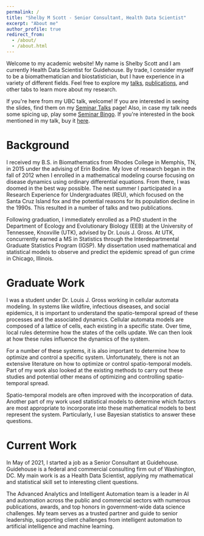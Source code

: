 ```yaml
---
permalink: /
title: "Shelby M Scott - Senior Consultant, Health Data Scientist"
excerpt: "About me"
author_profile: true
redirect_from:
  - /about/
  - /about.html
---
```


Welcome to my academic website! My name is Shelby Scott and I am currently Health Data Scientist for Guidehouse. By trade, I consider myself to be a biomathematician and biostatistician, but I have experience in a variety of different fields. Feel free to explore my [talks](https://shelbymscott.github.io/talks/), [publications](https://shelbymscott.github.io/publications/), and other tabs to learn more about my research.

If you're here from my UBC talk, welcome! If you are interested in seeing the slides, find them on my [Seminar Talks](https://shelbymscott.github.io/SeminarTalks) page! Also, in case my talk needs some spicing up, play some [Seminar Bingo](http://phdcomics.com/documents/bingo.pdf). If you're interested in the book mentioned in my talk, buy it [here](https://bookshop.org/books/i-hate-running-and-you-can-too-how-to-get-started-keep-going-and-make-sense-of-an-irrational-passion/9781579659882).

Background
======
I received my B.S. in Biomathematics from Rhodes College in Memphis, TN, in 2015 under the advising of Erin Bodine. My love of research began in the fall of 2012 when I enrolled in a mathematical modeling course focusing on disease dynamics using ordinary differential equations. From there, I was doomed in the best way possible. The next summer I participated in a Research Experience for Undergraduates (REU), which focused on the Santa Cruz Island fox and the potential reasons for its population decline in the 1990s. This resulted in a number of talks and two publications.

Following graduation, I immediately enrolled as a PhD student in the Department of Ecology and Evolutionary Biology (EEB) at the University of Tennessee, Knoxville (UTK), advised by Dr. Louis J. Gross. At UTK, concurrently earned a MS in Statistics through the Interdepartmental Graduate Statistics Program (IGSP). My dissertation used mathematical and statistical models to observe and predict the epidemic spread of gun crime in Chicago, Illinois.

Graduate Work
======
I was a student under Dr. Louis J. Gross working in cellular automata modeling. In systems like wildfire, infectious diseases, and social epidemics, it is important to understand the spatio-temporal spread of these processes and the associated dynamics. Cellular automata models are composed of a lattice of cells, each existing in a specific state. Over time, local rules determine how the states of the cells update. We can then look at how these rules influence the dynamics of the system.

For a number of these systems, it is also important to determine how to optimize and control a specific system. Unfortunately, there is not an extensive literature on how to optimize or control spatio-temporal models. Part of my work also looked at the existing methods to carry out these studies and potential other means of optimizing and controlling spatio-temporal spread.

Spatio-temporal models are often improved with the incorporation of data. Another part of my work used statistical models to determine which factors are most appropriate to incorporate into these mathematical models to best represent the system. Particularly, I use Bayesian statistics to answer these questions.

Current Work
======
In May of 2021, I started a job as a Senior Consultant at Guidehouse. Guidehouse is a federal and commercial consulting firm out of Washington, DC. My main work is as a Health Data Scientist, applying my mathematical and statistical skill set to interesting client questions.

The Advanced Analytics and Intelligent Automation team is a leader in AI and automation across the public and commercial sectors with numerous publications, awards, and top honors in government-wide data science challenges. My team serves as a trusted partner and guide to senior leadership, supporting client challenges from intelligent automation to artificial intelligence and machine learning.

